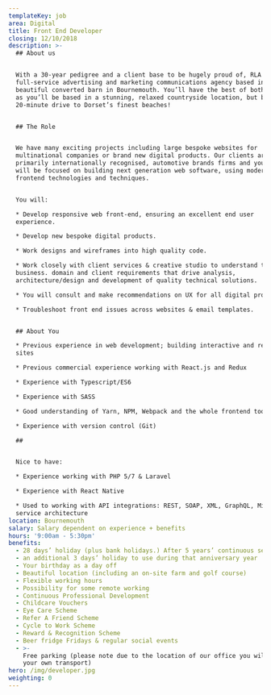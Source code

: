 ```yaml
---
templateKey: job
area: Digital
title: Front End Developer
closing: 12/10/2018
description: >-
  ## About us


  With a 30-year pedigree and a client base to be hugely proud of, RLA is a
  full-service advertising and marketing communications agency based in a
  beautiful converted barn in Bournemouth. You’ll have the best of both worlds
  as you’ll be based in a stunning, relaxed countryside location, but be just a
  20-minute drive to Dorset’s finest beaches!


  ## The Role


  We have many exciting projects including large bespoke websites for
  multinational companies or brand new digital products. Our clients are
  primarily internationally recognised, automotive brands firms and your role
  will be focused on building next generation web software, using modern
  frontend technologies and techniques. 


  You will:

  * Develop responsive web front-end, ensuring an excellent end user
  experience. 

  * Develop new bespoke digital products.

  * Work designs and wireframes into high quality code.

  * Work closely with client services & creative studio to understand the
  business. domain and client requirements that drive analysis,
  architecture/design and development of quality technical solutions.

  * You will consult and make recommendations on UX for all digital product.

  * Troubleshoot front end issues across websites & email templates.


  ## About You

  * Previous experience in web development; building interactive and responsive
  sites

  * Previous commercial experience working with React.js and Redux 

  * Experience with Typescript/ES6

  * Experience with SASS

  * Good understanding of Yarn, NPM, Webpack and the whole frontend toolchain 

  * Experience with version control (Git) 

  ## 


  Nice to have:

  * Experience working with PHP 5/7 & Laravel

  * Experience with React Native

  * Used to working with API integrations: REST, SOAP, XML, GraphQL, Micro
  service architecture
location: Bournemouth
salary: Salary dependent on experience + benefits
hours: '9:00am - 5:30pm'
benefits:
  - 28 days’ holiday (plus bank holidays.) After 5 years’ continuous service
  - an additional 3 days’ holiday to use during that anniversary year
  - Your birthday as a day off
  - Beautiful location (including an on-site farm and golf course)
  - Flexible working hours
  - Possibility for some remote working
  - Continuous Professional Development
  - Childcare Vouchers
  - Eye Care Scheme
  - Refer A Friend Scheme
  - Cycle to Work Scheme
  - Reward & Recognition Scheme
  - Beer fridge Fridays & regular social events
  - >-
    Free parking (please note due to the location of our office you will need
    your own transport)
hero: /img/developer.jpg
weighting: 0
---
```



